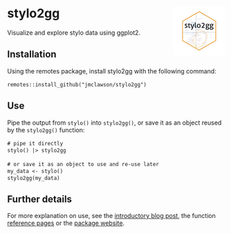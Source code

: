 # stylo2gg <a href="https://jmclawson.github.io/stylo2gg/"><img src="man/figures/logo.png" align="right" height="115" alt="stylo2gg website" /></a>
Visualize and explore stylo data using ggplot2.

## Installation
Using the remotes package, install stylo2gg with the following command:

```{r}
remotes::install_github("jmclawson/stylo2gg")
```

## Use
Pipe the output from `stylo()` into `stylo2gg()`, or save it as an object reused by the `stylo2gg()` function:

```{r}
# pipe it directly
stylo() |> stylo2gg

# or save it as an object to use and re-use later
my_data <- stylo()
stylo2gg(my_data)
```

## Further details
For more explanation on use, see the [introductory blog post](https://jmclawson.net/posts/introducing-stylo2gg/), the function [reference pages](https://jmclawson.github.io/stylo2gg/reference/index.html) or the [package website](https://jmclawson.github.io/stylo2gg).

<!--
## Options

### Principal Components Analysis
Set `viz="pca"` for a minimal display of word frequencies using principal components analysis, or use `viz="PCR"` or `viz="PCV"` for stylo-themed visualizations using ggplot2. 

### Hierarchical Clustering
Set `viz="hc"` for a minimal display of a dendrogram with a cluster analysis of text distances, or use `viz="CA"` for a stylo-themed visualization using ggplot2. 

### Other options
Set `labeling=` to a number corresponding to an index of metadata encoded in texts' filenames. For instance, "Joyce_Ulysses_1922.txt" using the option `stylo2gg(labeling=2)` would display as "Ulysses", `stylo2gg(labeling=3)` would display as "1922", and `stylo2gg(labeling=0)` would display as "Joyce_Ulysses_1922".

Use `shapes=FALSE` and `shapes=TRUE` to toggle symbols on and off of a visualization.

Set `highlight=` to a number or numbers corresponding to the legend index of a certain category of work. For example, `highlight=1` will draw a circle around or a box around texts attributed to the first author in the legend.
-->
